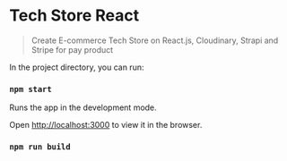 # Tech Store React

> Create E-commerce Tech Store on React.js, Cloudinary, Strapi and Stripe for pay product

In the project directory, you can run:

### `npm start`

Runs the app in the development mode.<br />

Open [http://localhost:3000](http://localhost:3000) to view it in the browser.

### `npm run build`
